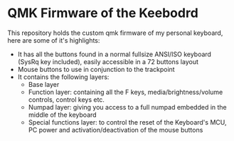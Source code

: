 # QMK Firmware of the Keebodrd 
This repository holds the custom qmk firmware of my personal keyboard, here are some of it's highlights:
- It has all the buttons found in a normal fullsize ANSI/ISO keyboard (SysRq key included), easily accessible in a 72 buttons layout
- Mouse buttons to use in conjunction to the trackpoint
- It contains the following layers:
  * Base layer
  * Function layer: containing all the F<N> keys, media/brightness/volume controls, control keys etc.
  * Numpad layer: giving you access to a full numpad embedded in the middle of the keyboard
  * Special functions layer: to control the reset of the Keyboard's MCU, PC power and activation/deactivation of the mouse buttons


